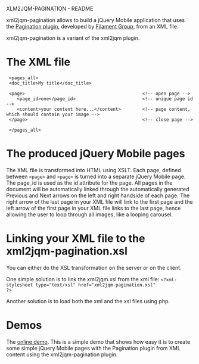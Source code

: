 XLM2JQM-PAGINATION - README

xml2jqm-pagination allows to build a jQuery Mobile application that uses the [Pagination plugin](http://filamentgroup.com/lab/jquery_mobile_pagination_plugin/), developed by [Filament Group](http://filamentgroup.com), from an XML file. 

xml2jqm-pagination is a variant of the xml2jqm plugin.

The XML file
============

     <pages_all>
     <doc_title>My title</doc_title>
     
     <page>                                            <!-- open page -->
        <page_id>one</page_id>                         <!-- unique page id -->
        <content>your content here...</content>        <!-- page content, which should contain your image -->
     </page>                                           <!-- close page -->
     
     </pages_all>


The produced jQuery Mobile pages
================================

The XML file is transformed into HTML using XSLT. Each page, defined between <code>&lt;page&gt;</code> and <code>&lt;page&gt;</code> is turned into a separate jQuery Mobile page.
The page_id is used as the id attribute for the page. All pages in the document will be automatically linked through the automatically generated Previous and Next arrows on the left and right handside of each page. 
The right arrow of the last page in your XML file will link to the first page and the left arrow of the first page in your XML file links to the last page, hence allowing the user to loop through all images, like a looping carousel. 

Linking your XML file to the xml2jqm-pagination.xsl
===================================================

You can either do the XSL transformation on the server or on the client. 

One simple solution is to link the xml2jqm.xsl from the xml file:
<code>&lt;?xml-stylesheet type="text/xsl" href="xml2jqm-pagination.xsl" ?&gt;</code>

Another solution is to load both the xml and the xsl files using php.

Demos
=====

The [online demo](http://users.cscs.wmin.ac.uk/~coloma/jqm/xml2jqm-pagination/demo/demo1.xml). This is a simple demo that shows how easy it is to create some simple jQuery Mobile pages with the Pagination plugin from XML content using the xml2jqm-pagination plugin. 

